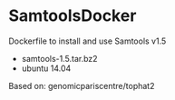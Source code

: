 # SamtoolsDocker
Dockerfile to install and use Samtools v1.5

- samtools-1.5.tar.bz2
- ubuntu 14.04

Based on: genomicpariscentre/tophat2
